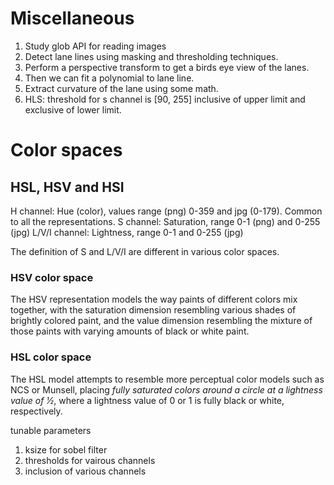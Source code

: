 # Miscellaneous
1. Study glob API for reading images
1. Detect lane lines using masking and thresholding techniques.
1. Perform a perspective transform to get a birds eye view of the lanes.
1. Then we can fit a polynomial to lane line.
1. Extract curvature of the lane using some math.
1. HLS: threshold for s channel is [90, 255] inclusive of upper limit and exclusive of lower limit.



# Color spaces
## HSL, HSV and HSI 
H channel: Hue (color), values range (png) 0-359 and jpg (0-179). Common to all the representations. 
S channel: Saturation, range 0-1 (png) and 0-255 (jpg)
L/V/I channel: Lightness, range 0-1 and 0-255 (jpg)

The definition of S and L/V/I are different in various color spaces. 

### HSV color space
The HSV representation models the way paints of different colors mix together, with the saturation dimension resembling various shades of brightly colored paint, and the value dimension resembling the mixture of those paints with varying amounts of black or white paint.

### HSL color space
The HSL model attempts to resemble more perceptual color models such as NCS or Munsell, placing *fully saturated colors around a circle at a lightness value of ​1⁄2*, where a lightness value of 0 or 1 is fully black or white, respectively.



tunable parameters
1. ksize for sobel filter
1. thresholds for vairous channels
1. inclusion of various channels